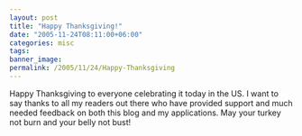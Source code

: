 ```yaml
---
layout: post
title: "Happy Thanksgiving!"
date: "2005-11-24T08:11:00+06:00"
categories: misc 
tags: 
banner_image: 
permalink: /2005/11/24/Happy-Thanksgiving
---
```


Happy Thanksgiving to everyone celebrating it today in the US. I want to say thanks to all my readers out there who have provided support and much needed feedback on both this blog and my applications. May your turkey not burn and your belly not bust!